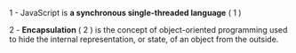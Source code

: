 1 - JavaScript is **a synchronous single-threaded language** ( 1 )

2 - **Encapsulation** ( 2 ) is the concept of object-oriented programming used to hide the internal representation, or state, of an object from the outside.
